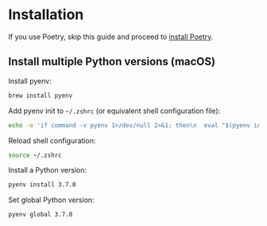 # Installation

If you use Poetry, skip this guide and proceed to [install Poetry](./pkg-mgm/poetry.md).

## Install multiple Python versions (macOS)

Install pyenv:

```bash
brew install pyenv
```

Add pyenv init to `~/.zshrc` (or equivalent shell configuration file):

```bash
echo -e 'if command -v pyenv 1>/dev/null 2>&1; then\n  eval "$(pyenv init -)"\nfi' >> ~/.zshrc
```

Reload shell configuration:

```bash
source ~/.zshrc
```

Install a Python version:

```bash
pyenv install 3.7.0
```

Set global Python version:

```bash
pyenv global 3.7.0
```

